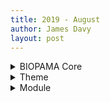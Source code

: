 ---title: 2019 - Augustauthor: James Davylayout: post---
<details><summary>BIOPAMA Core</summary>
- 08-20 - James Davy - Added auto generation of all logs for the 3 repos
- 08-20 - James Davy - Added auto generation of all logs for the 3 repos
- 08-19 - James Davy - updated log file format
- 08-19 - James Davy - Update 2019-08-19-August-Changes.md
- 08-19 - James Davy - updated log name for compatability
- 08-19 - James Davy - updated changelog for automated log generation
- 08-16 - James Davy - adding more docs
- 08-16 - James Davy - adding more docs
- 08-16 - James Davy - adding more docs
- 08-16 - James Davy - adding more docs
- 08-16 - James Davy - added sections correctly
- 08-16 - James Davy - added sections correctly
- 08-16 - James Davy - added sections correctly
- 08-16 - James Davy - added sections correctly
- 08-16 - James Davy - added wave
- 08-16 - James Davy - document section added
- 08-16 - James Davy - fixed doc path
- 08-16 - James Davy - updated docs
- 08-16 - James Davy - updated changelogs
- 08-16 - James Davy - updating changelog
- 08-16 - James Davy - updated tools section
- 08-16 - James Davy - added cover photo
- 08-16 - James Davy - fix intro link
- 08-16 - James Davy - updating intro text
- 08-16 - James Davy - added new section and some css changes
- 08-16 - James Davy - fixed css error
- 08-16 - James Davy - more jekyll changes
- 08-16 - James Davy - first changes to custom docs theme
- 08-16 - James Davy - new jekyll theme
- 08-16 - James Davy - Update README.md
- 08-14 - James Davy - Delete CNAME
- 08-14 - James Davy - Update CNAME
- 08-14 - James Davy - Update CNAME
- 08-14 - James Davy - Create CNAME
- 08-14 - James Davy - Set theme jekyll-theme-time-machine
- 08-14 - James Davy - Create index.md
- 08-14 - James Davy - Set theme jekyll-theme-time-machine
- 08-09 - James Davy - Update README.md
- 08-09 - James Davy - Update README.md
- 08-09 - James Davy - Update README.md
- 08-09 - James Davy - Update README.md
- 08-09 - James Davy - Update .gitignore
- 08-09 - James Davy - deleted files
- 08-09 - James Davy - added composer files
- 08-09 - James Davy - Update .gitignore
- 08-09 - James Davy - Update README.md
- 08-09 - James Davy - Delete DEFAULT_map_settings.js
- 08-09 - James Davy - Create DEFAULT_map_settings.js
- 08-09 - James Davy - Update README.md
- 08-09 - James Davy - Update README.md
- 08-09 - James Davy - Update README.md
- 08-09 - James Davy - Create DEFAULT_map_settings.js
- 08-09 - James Davy - Update .gitignore
- 08-09 - James Davy - Initial commit</details>
<details><summary>Theme</summary>
- 08-19 - James Davy - improved sorting by year in indicators
- 08-19 - James Davy - fixed bug that prevented indicator charts from appearing sometimes
- 08-19 - James Davy - fixed indicator scope descriptions so they can show full HTML
- 08-19 - James Davy - added legend title to layers added in specific scopes too
- 08-19 - James Davy - fixed title of indicator card when no scope is selected
- 08-14 - James Davy - adjusted empty footer in menu
- 08-14 - James Davy - adjusted policy node style
- 08-14 - James Davy - changed the Priority Actions views to the display policies and targets
- 08-12 - James Davy - Merge branch 'master' of https://github.com/James Davy/bootstrap_barrio_biopama
- 08-12 - James Davy - added better css for nested fields, fixed map interaction issue for PA's
- 08-09 - James Davy - updated the custom settings path
- 08-09 - James Davy - Update README.md
- 08-09 - James Davy - Changed the JS to REQUIRE a seperate file hosted outside the GIT repo to allow regions to customise their RIS
- 08-08 - James Davy - Major version update.</details>
<details><summary>Module</summary>
- 08-14 - James Davy - lib fix
- 08-14 - James Davy - Merge branch 'master' of https://github.com/James Davy/biopama_form_hooks
- 08-14 - James Davy - added policy form hook
- 08-14 - James Davy - adding policy form hooks
- 08-14 - James Davy - adding policy form hooks
- 08-08 - James Davy - mjor version update!</details>
